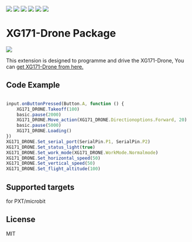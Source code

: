 ![](https://img.shields.io/badge/Plantfrom-Micro%3Abit-red) ![](https://img.shields.io/github/v/release/lionyhw/pxt-XG171-DRONE) ![](https://img.shields.io/github/last-commit/lionyhw/pxt-XG171-DRONE) ![](https://img.shields.io/github/languages/top/lionyhw/pxt-XG171-DRONE) ![](https://img.shields.io/github/issues/lionyhw/pxt-XG171-DRONE) ![](https://img.shields.io/github/license/lionyhw/pxt-XG171-DRONE) 

# XG171-Drone Package

![](/images.png/)

This extension is designed to programme and drive the XG171-Drone, You can [get XG171-Drone from here.](https://detail.1688.com/offer/711761659326.html)

## Code Example
```JavaScript

input.onButtonPressed(Button.A, function () {
    XG171_DRONE.Takeoff(100)
    basic.pause(2000)
    XG171_DRONE.Move_action(XG171_DRONE.Directionoptions.Forward, 20)
    basic.pause(5000)
    XG171_DRONE.Loading()
})
XG171_DRONE.Set_serial_port(SerialPin.P1, SerialPin.P2)
XG171_DRONE.Set_status_light(true)
XG171_DRONE.Set_work_mode(XG171_DRONE.WorkMode.Normalmode)
XG171_DRONE.Set_horizontal_speed(50)
XG171_DRONE.Set_vertical_speed(50)
XG171_DRONE.Set_flight_altitude(100)


```
## Supported targets
for PXT/microbit

## License
MIT

